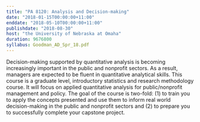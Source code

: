 ```yaml
---
title: "PA 8120: Analysis and Decision-making"
date: "2018-01-15T00:00:00+11:00"
enddate: "2018-05-10T00:00:00+11:00"
publishdate: "2018-08-30"
host: "the University of Nebraska at Omaha"
duration: 9676800
syllabus: Goodman_AD_Spr_18.pdf
---
```


Decision-making supported by quantitative analysis is becoming increasingly important in the public and nonprofit sectors. As a result, managers are expected to be fluent in quantitative analytical skills. This course is a graduate level, introductory statistics and research methodology course. It will focus on applied quantitative analysis for public/nonprofit management and policy. The goal of the course is two-fold: (1) to train you to apply the concepts presented and use them to inform real world decision-making in the public and nonprofit sectors and (2) to prepare you to successfully complete your capstone project.
